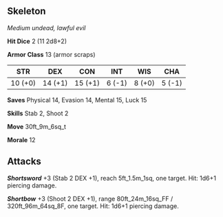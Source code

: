## Skeleton

*Medium undead, lawful evil*

**Hit Dice** 2 (11 2d8+2)

**Armor Class** 13 (armor scraps)

| STR     | DEX     | CON     | INT     | WIS     | CHA     |
|---------|---------|---------|---------|---------|---------|
| 10 (+0) | 14 (+1) | 15 (+1) |  6 (-1) |  8 (+0) |  5 (-1) |

**Saves** Physical 14, Evasion 14, Mental 15, Luck 15

**Skills** Stab 2, Shoot 2

**Move** 30ft\_9m\_6sq\_t

**Morale** 12

## Attacks

***Shortsword*** +3 (Stab 2 DEX +1), reach 5ft\_1.5m\_1sq, one target. Hit: 1d6+1 piercing damage.

***Shortbow*** +3 (Shoot 2 DEX +1), range 80ft\_24m\_16sq\_FF / 320ft\_96m\_64sq\_8F, one target. Hit: 1d6+1 piercing damage.

